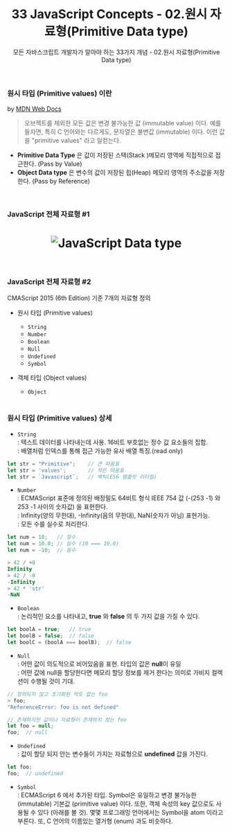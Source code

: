 ﻿---
layout: post
title: 33 JavaScript Concepts - 02.원시 자료형(Primitive Data type)
subtitle: 모든 자바스크립트 개발자가 알아야 하는 33가지 개념 - 02.원시 자료형(Primitive Data type)
tags: [javascript, ECMAScript, ECMA스크립트, 33-js-concepts, primitive]
image: /img/posts/2019-02-21-모든 자바스크립트 개발자가 알아야 하는 33가지 개념.jpg
comments: true
---

### 원시 타입 (Primitive values) 이란
by [MDN Web Docs](https://developer.mozilla.org/ko/docs/Web/JavaScript/Data_structures)

>오브젝트를 제외한 모든 값은 변경 불가능한 값 (immutable value) 이다. 예를 들자면, 특히 C 언어와는 다르게도, 문자열은 불변값 (immutable) 이다. 이런 값을 "primitive values" 라고 일컫는다.  

- **Primitive Data Type** 은 값이 저장된 스택(Stack )메모리 영역에 직접적으로 접근한다. (Pass by Value)
- **Object Data type** 은 변수의 값이 저장된 힙(Heap) 메모리 영역의 주소값을 저장한다. (Pass by Reference)


<br />  

### JavaScript 전체 자료형 #1
<h1 align="center">
  <img src="https://seniya.github.io/img/posts/2019-02-26-33-js-concepts-02-primitive-data-type.PNG" alt="JavaScript Data type">
</h1>

<br />  

### JavaScript 전체 자료형 #2  

CMAScript 2015 (6th Edition) 기준  7개의 자료형 정의

-  원시 타입 (Primitive values)
   - `String`
   - `Number`
   - `Boolean`
   - `Null`
   - `Undefined`
   - `Symbol`
- 객체 타입 (Object values)
  - `Object`  

  <br />   


### 원시 타입 (Primitive values) 상세

- `String`  
: 텍스트 데이터를 나타내는데 사용. 16비트 부호없는 정수 값 요소들의 집합.  
: 배열처럼 인덱스를 통해 접근 가능한 유사 배열 특징.(read only)  

```javascript
let str = "Primitive";    // 큰 따옴표
let str = 'values';       // 작은 따옴표
let str = `Javascript`;   // 백틱(ES6 템플릿 리터럴)
```

- `Number`  
: ECMAScript 표준에 정의된 배정밀도 64비트 형식 IEEE 754 값 (-(253 -1) 와 253 -1 사이의 숫자값) 을 표현한다.  
: Infinity(양의 무한대), -Infinity(음의 무한대), NaN(숫자가 아님) 표현가능.  
: 모든 수를 실수로 처리한다.  

```javascript
let num = 10;   // 정수
let num = 10.0; // 실수 (10 === 10.0)
let num = -10;  // 음수

> 42 / +0
Infinity
> 42 / -0
-Infinity
> 42 * 'str'
-NaN
```

- `Boolean`  
: 논리적인 요소를 나타내고, **true** 와 **false** 의 두 가지 값을 가질 수 있다.  

```javascript
let boolA = true;   // true
let boolB = false;  // false
let boolC = (boolA === boolB);  // false
```


- `Null`  
: 어떤 값이 의도적으로 비어있음을 표현. 타입의 값은 **null**이 유일  
: 어떤 값에 null을 할당한다면 메모리 할당 정보를 제거 한다는 의미로 가비지 컬렉션이 수행될 것이 기대.  

```javascript
// 정의되지 않고 초기화된 적도 없는 foo
> foo;
"ReferenceError: foo is not defined"

// 존재하지만 값이나 자료형이 존재하지 않는 foo
let foo = null;
foo;  // null
```


- `Undefined`  
: 값이 할당 되지 안는 변수들이 가지는 자료형으로 **undefined** 값을 가진다.  

```javascript
let foo;
foo;  // undefined
```

- `Symbol`  
: ECMAScript 6 에서 추가된 타입. Symbol은 유일하고 변경 불가능한 (immutable) 기본값 (primitive value) 이다. 또한, 객체 속성의 key 값으로도 사용될 수 있다 (아래를 볼 것). 몇몇 프로그래밍 언어에서는 Symbol을 atom 이라고 부른다. 또, C 언어의 이름있는 열거형 (enum) 과도 비슷하다.